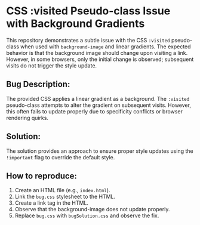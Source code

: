 # CSS :visited Pseudo-class Issue with Background Gradients

This repository demonstrates a subtle issue with the CSS `:visited` pseudo-class when used with `background-image` and linear gradients.  The expected behavior is that the background image should change upon visiting a link. However, in some browsers, only the initial change is observed; subsequent visits do not trigger the style update.

## Bug Description:
The provided CSS applies a linear gradient as a background. The `:visited` pseudo-class attempts to alter the gradient on subsequent visits.  However, this often fails to update properly due to specificity conflicts or browser rendering quirks.

## Solution:
The solution provides an approach to ensure proper style updates using the `!important` flag to override the default style.

## How to reproduce:
1. Create an HTML file (e.g., `index.html`).
2. Link the `bug.css` stylesheet to the HTML.
3. Create a link tag in the HTML.
4. Observe that the background-image does not update properly.
5. Replace `bug.css` with `bugSolution.css` and observe the fix.
